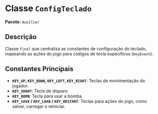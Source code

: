 # Classe `ConfigTeclado`

**Pacote:** `Auxiliar`

## Descrição

Classe `final` que centraliza as constantes de configuração do teclado, mapeando as ações do jogo para códigos de tecla específicos (`KeyEvent`).

## Constantes Principais

*   **`KEY_UP`, `KEY_DOWN`, `KEY_LEFT`, `KEY_RIGHT`**: Teclas de movimentação do jogador.
*   **`KEY_SHOOT`**: Tecla de disparo.
*   **`KEY_BOMB`**: Tecla para usar a bomba.
*   **`KEY_SAVE` / `KEY_LOAD` / `KEY_RESTART`**: Teclas para ações do jogo, como salvar, carregar e reiniciar.
